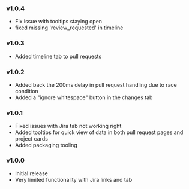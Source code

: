### v1.0.4
* Fix issue with tooltips staying open
* fixed missing 'review_requested' in timeline

### v1.0.3
* Added timeline tab to pull requests

### v1.0.2
* Added back the 200ms delay in pull request handling due to race condition
* Added a "ignore whitespace" button in the changes tab

### v1.0.1
* Fixed issues with Jira tab not working right
* Added tooltips for quick view of data in both pull request pages and project cards
* Added packaging tooling

### v1.0.0
* Initial release
* Very limited functionality with Jira links and tab
